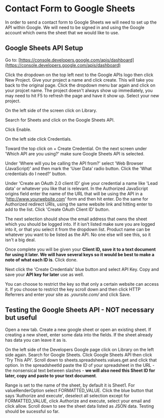 # Contact Form to Google Sheets

In order to send a contact form to Google Sheets we will need to set up the API within Google. We will need to be signed in and using the Google account which owns the sheet that we would like to use.

## Google Sheets API Setup

Go to:
[https://console.developers.google.com/apis/dashboard](https://console.developers.google.com/apis/dashboard)

Click the dropdown on the top left next to the Google APIs logo then click New Project.
Give your project a name and click create.
This will take you  back to the original page. Click the dropdown menu bar again and click on your projcet name. The project doesn't always show up immediately, you may need to hit F5 to refresh the page and have it show up. Select your new project.

On the left side of the screen click on Library.

Search for Sheets and click on the Google Sheets API.

Click Enable.

On the left side click Credentials.

Toward the top click on + Create Credential. On the next screen under 'Which API are you using?' make sure Google Sheets API is selected.

Under 'Where will you be calling the API from?' select 'Web Browser (JavaScript)' and then mark the 'User Data' radio button. Click the 'What credentials do I need?' button.

Under 'Create an OAuth 2.0 client ID' give your credential a name like 'Lead data' or whatever you like that is relevant. In the Authorized JavaScript origins field enter the name of the URL that will be using the API in a 'http://www.yourwebsite.com' form and then hit enter. Do the same for Authorized redirect URIs, using the same website link and hitting enter to add to the list. Click 'Create OAuth Client ID' button.

The next selection should show the email address that owns the sheet which you should be logged into. If it isn't listed make sure you are logged into it, or that you select it from the dropdown list. Product name can be whatever you want to be listed as the API. No one else will see this, so it isn't a big deal.

Once complete you will be given your **Client ID, save it to a text document for using it later. We will have several keys so it would be best to make a note of what each ID is**. Click done.

Next click the 'Create Credentials' blue button and select API Key. Copy and save your **API key for later** use as well.

You can choose to restrict the key so that only a certain website can access it. If you choose to restrict the key scroll down and then click HTTP Referrers and enter your site as *.yoursite.com/* and click Save.

## Testing the Google Sheets API - NOT necessary but useful

Open a new tab. Create a new google sheet or open an existing sheet. If creating a new sheet, enter some data into the fields. If the sheet already has data you can leave it as is.

On the left side of the Developers Google page click on Library on the left side again. Search for Google Sheets. Click Google Sheets API then click 'Try This API'. Scroll down to sheets.spreadsheets.values.get and click that option. In the spreadsheetId paste the ID of your spreadsheet in the URL - the nonsensical text between slashes - **we will also need this Sheet ID for later, copy and paste to your text document**.

Range is set to the name of the sheet, by default it is Sheet1. For valueRenderOption select FORMATTED_VALUE. Click the blue button that says 'Authorize and execute', deselect all selection except for FORMATTED_VALUE, click Authorize and execute, select your email and click allow. Scroll down to see the sheet data listed as JSON data. Testing should be sucessful so far.


